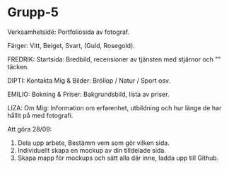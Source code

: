 # Grupp-5
Verksamhetsidé:
Portfoliosida av fotograf.

Färger: Vitt, Beiget, Svart, (Guld, Rosegold).

FREDRIK: Startsida: Bredbild, recensioner av tjänsten med stjärnor och "" täcken. 

DIPTI: Kontakta Mig & Bilder: Bröllop / Natur / Sport osv.

EMILIO: Bokning & Priser: Bakgrundsbild, lista av priser.

LIZA: Om Mig: Information om erfarenhet, utbildning och hur länge de har hållit på med fotografi. 

Att göra 28/09: 
1. Dela upp arbete, Bestämm vem som gör vilken sida.
2. Individuellt skapa en mockup av din tilldelade sida.
3. Skapa mapp för mockups och sätt alla där inne, ladda upp till Github.